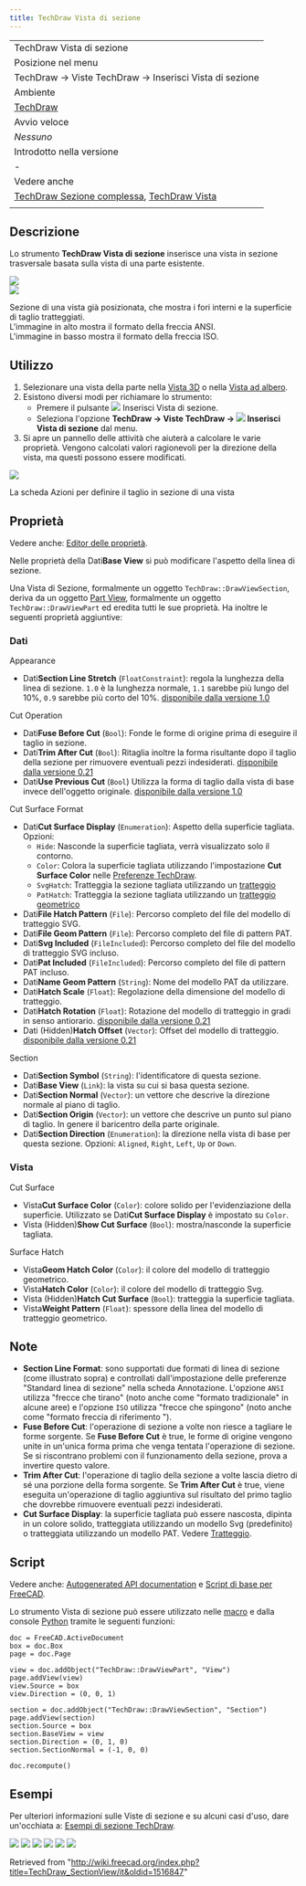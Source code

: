 ```yaml
---
title: TechDraw Vista di sezione
---
```

|  |
| --- |
| TechDraw Vista di sezione |
| Posizione nel menu |
| TechDraw → Viste TechDraw → Inserisci Vista di sezione |
| Ambiente |
| [TechDraw](/TechDraw_Workbench/it "TechDraw Workbench/it") |
| Avvio veloce |
| *Nessuno* |
| Introdotto nella versione |
| - |
| Vedere anche |
| [TechDraw Sezione complessa](/TechDraw_ComplexSection/it "TechDraw ComplexSection/it"), [TechDraw Vista](/TechDraw_View/it "TechDraw View/it") |
|  |

## Descrizione

Lo strumento **TechDraw Vista di sezione** inserisce una vista in sezione trasversale basata sulla vista di una parte esistente.

![](/images/TechDraw_section_ANSI.png)  
![](/images/TechDraw_section_ISO.png)

Sezione di una vista già posizionata, che mostra i fori interni e la superficie di taglio tratteggiati.  
L'immagine in alto mostra il formato della freccia ANSI.  
L'immagine in basso mostra il formato della freccia ISO.

## Utilizzo

1. Selezionare una vista della parte nella [Vista 3D](/3D_view/it "3D view/it") o nella [Vista ad albero](/Tree_view/it "Tree view/it").
2. Esistono diversi modi per richiamare lo strumento:
   * Premere il pulsante ![](/images/TechDraw_SectionView.svg) Inserisci Vista di sezione.
   * Seleziona l'opzione **TechDraw → Viste TechDraw → ![](/images/TechDraw_SectionView.svg) Inserisci Vista di sezione** dal menu.
3. Si apre un pannello delle attività che aiuterà a calcolare le varie proprietà. Vengono calcolati valori ragionevoli per la direzione della vista, ma questi possono essere modificati.

![](/images/TechDraw_Section_Taskview.png)

La scheda Azioni per definire il taglio in sezione di una vista

## Proprietà

Vedere anche: [Editor delle proprietà](/Property_editor/it "Property editor/it").

Nelle proprietà della Dati**Base View** si può modificare l'aspetto della linea di sezione.

Una Vista di Sezione, formalmente un oggetto `TechDraw::DrawViewSection`, deriva da un oggetto [Part View](/TechDraw_View/it#Properties_Part_View "TechDraw View/it"), formalmente un oggetto `TechDraw::DrawViewPart` ed eredita tutti le sue proprietà. Ha inoltre le seguenti proprietà aggiuntive:

### Dati

Appearance

* Dati**Section Line Stretch** (`FloatConstraint`): regola la lunghezza della linea di sezione. `1.0` è la lunghezza normale, `1.1` sarebbe più lungo del 10%, `0.9` sarebbe più corto del 10%. [disponibile dalla versione 1.0](/Release_notes_1.0/it "Release notes 1.0/it")

Cut Operation

* Dati**Fuse Before Cut** (`Bool`): Fonde le forme di origine prima di eseguire il taglio in sezione.
* Dati**Trim After Cut** (`Bool`): Ritaglia inoltre la forma risultante dopo il taglio della sezione per rimuovere eventuali pezzi indesiderati. [disponibile dalla versione 0.21](/Release_notes_0.21/it "Release notes 0.21/it")
* Dati**Use Previous Cut** (`Bool`) Utilizza la forma di taglio dalla vista di base invece dell'oggetto originale. [disponibile dalla versione 1.0](/Release_notes_1.0/it "Release notes 1.0/it")

Cut Surface Format

* Dati**Cut Surface Display** (`Enumeration`): Aspetto della superficie tagliata. Opzioni:
  + `Hide`: Nasconde la superficie tagliata, verrà visualizzato solo il contorno.
  + `Color`: Colora la superficie tagliata utilizzando l'impostazione **Cut Surface Color** nelle [Preferenze TechDraw](/TechDraw_Preferences/it "TechDraw Preferences/it").
  + `SvgHatch`: Tratteggia la sezione tagliata utilizzando un [tratteggio](/TechDraw_Hatch/it "TechDraw Hatch/it")
  + `PatHatch`: Tratteggia la sezione tagliata utilizzando un [tratteggio geometrico](/TechDraw_GeometricHatch/it "TechDraw GeometricHatch/it")
* Dati**File Hatch Pattern** (`File`): Percorso completo del file del modello di tratteggio SVG.
* Dati**File Geom Pattern** (`File`): Percorso completo del file di pattern PAT.
* Dati**Svg Included** (`FileIncluded`): Percorso completo del file del modello di tratteggio SVG incluso.
* Dati**Pat Included** (`FileIncluded`): Percorso completo del file di pattern PAT incluso.
* Dati**Name Geom Pattern** (`String`): Nome del modello PAT da utilizzare.
* Dati**Hatch Scale** (`Float`): Regolazione della dimensione del modello di tratteggio.
* Dati**Hatch Rotation** (`Float`): Rotazione del modello di tratteggio in gradi in senso antiorario. [disponibile dalla versione 0.21](/Release_notes_0.21/it "Release notes 0.21/it")
* Dati (Hidden)**Hatch Offset** (`Vector`): Offset del modello di tratteggio. [disponibile dalla versione 0.21](/Release_notes_0.21/it "Release notes 0.21/it")

Section

* Dati**Section Symbol** (`String`): l'identificatore di questa sezione.
* Dati**Base View** (`Link`): la vista su cui si basa questa sezione.
* Dati**Section Normal** (`Vector`): un vettore che descrive la direzione normale al piano di taglio.
* Dati**Section Origin** (`Vector`): un vettore che descrive un punto sul piano di taglio. In genere il baricentro della parte originale.
* Dati**Section Direction** (`Enumeration`): la direzione nella vista di base per questa sezione. Opzioni: `Aligned`, `Right`, `Left`, `Up` or `Down`.

### Vista

Cut Surface

* Vista**Cut Surface Color** (`Color`): colore solido per l'evidenziazione della superficie. Utilizzato se Dati**Cut Surface Display** è impostato su `Color`.
* Vista (Hidden)**Show Cut Surface** (`Bool`): mostra/nasconde la superficie tagliata.

Surface Hatch

* Vista**Geom Hatch Color** (`Color`): il colore del modello di tratteggio geometrico.
* Vista**Hatch Color** (`Color`): il colore del modello di tratteggio Svg.
* Vista (Hidden)**Hatch Cut Surface** (`Bool`): tratteggia la superficie tagliata.
* Vista**Weight Pattern** (`Float`): spessore della linea del modello di tratteggio geometrico.

## Note

* **Section Line Format**: sono supportati due formati di linea di sezione (come illustrato sopra) e controllati dall'impostazione delle preferenze "Standard linea di sezione" nella scheda Annotazione. L'opzione `ANSI` utilizza "frecce che tirano" (noto anche come "formato tradizionale" in alcune aree) e l'opzione `ISO` utilizza "frecce che spingono" (noto anche come "formato freccia di riferimento ").
* **Fuse Before Cut**: l'operazione di sezione a volte non riesce a tagliare le forme sorgente. Se **Fuse Before Cut** è true, le forme di origine vengono unite in un'unica forma prima che venga tentata l'operazione di sezione. Se si riscontrano problemi con il funzionamento della sezione, prova a invertire questo valore.
* **Trim After Cut**: l'operazione di taglio della sezione a volte lascia dietro di sé una porzione della forma sorgente. Se **Trim After Cut** è true, viene eseguita un'operazione di taglio aggiuntiva sul risultato del primo taglio che dovrebbe rimuovere eventuali pezzi indesiderati.
* **Cut Surface Display**: la superficie tagliata può essere nascosta, dipinta in un colore solido, tratteggiata utilizzando un modello Svg (predefinito) o tratteggiata utilizzando un modello PAT. Vedere [Tratteggio](/TechDraw_Hatching/it "TechDraw Hatching/it").

## Script

Vedere anche: [Autogenerated API documentation](https://freecad.github.io/SourceDoc/) e [Script di base per FreeCAD](/FreeCAD_Scripting_Basics/it "FreeCAD Scripting Basics/it").

Lo strumento Vista di sezione può essere utilizzato nelle [macro](/Macros/it "Macros/it") e dalla console [Python](/Python/it "Python/it") tramite le seguenti funzioni:

```
doc = FreeCAD.ActiveDocument
box = doc.Box
page = doc.Page

view = doc.addObject("TechDraw::DrawViewPart", "View")
page.addView(view)
view.Source = box
view.Direction = (0, 0, 1)

section = doc.addObject("TechDraw::DrawViewSection", "Section")
page.addView(section)
section.Source = box
section.BaseView = view
section.Direction = (0, 1, 0)
section.SectionNormal = (-1, 0, 0)

doc.recompute()

```

## Esempi

Per ulteriori informazioni sulle Viste di sezione e su alcuni casi d'uso, dare un'occhiata a: [Esempi di sezione TechDraw](/TechDraw_Section_Examples/it "TechDraw Section Examples/it").

![](/images/TechDraw_ExampleSection-10.png)
![](/images/TechDraw_ExampleSection-13.png)
![](/images/TechDraw_ExampleSection-15.png)
![](/images/TechDraw_ExampleSection-17.png)
![](/images/TechDraw_ExampleSection-34.png)
![](/images/TechDraw_ExampleSection-35.png)

Retrieved from "<http://wiki.freecad.org/index.php?title=TechDraw_SectionView/it&oldid=1516847>"